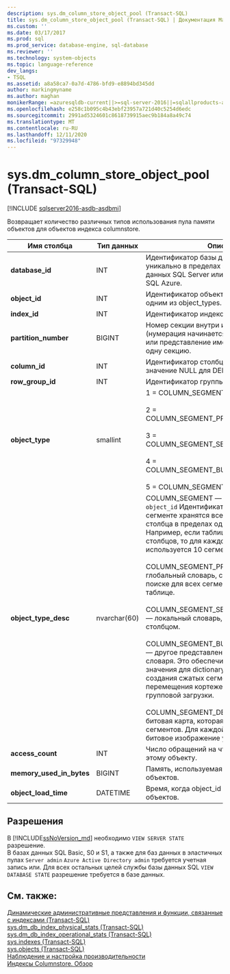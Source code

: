 ```yaml
---
description: sys.dm_column_store_object_pool (Transact-SQL)
title: sys.dm_column_store_object_pool (Transact-SQL) | Документация Майкрософт
ms.custom: ''
ms.date: 03/17/2017
ms.prod: sql
ms.prod_service: database-engine, sql-database
ms.reviewer: ''
ms.technology: system-objects
ms.topic: language-reference
dev_langs:
- TSQL
ms.assetid: a8a58ca7-0a7d-4786-bfd9-e8894bd345dd
author: markingmyname
ms.author: maghan
monikerRange: =azuresqldb-current||>=sql-server-2016||=sqlallproducts-allversions||>=sql-server-linux-2017||=azuresqldb-mi-current
ms.openlocfilehash: e258c1b095c4b43ebf23957a721d40c5254d6edc
ms.sourcegitcommit: 2991ad5324601c8618739915aec9b184a8a49c74
ms.translationtype: MT
ms.contentlocale: ru-RU
ms.lasthandoff: 12/11/2020
ms.locfileid: "97329948"
---
```

# <a name="sysdm_column_store_object_pool-transact-sql"></a>sys.dm_column_store_object_pool (Transact-SQL)

[!INCLUDE [sqlserver2016-asdb-asdbmi](../../includes/applies-to-version/sqlserver2016-asdb-asdbmi.md)]

 Возвращает количество различных типов использования пула памяти объектов для объектов индекса columnstore.  
  
|Имя столбца|Тип данных|Описание|  
|-----------------|---------------|-----------------|  
|**database_id**|INT|Идентификатор базы данных. Это значение уникально в пределах экземпляра базы данных SQL Server или сервера базы данных SQL Azure. |  
|**object_id**|INT|Идентификатор объекта. Объект является одним из object_types. | 
|**index_id**|INT|Идентификатор индекса columnstore.|  
|**partition_number**|BIGINT|Номер секции внутри индекса или кучи (нумерация начинается с 1). Каждая таблица или представление имеет по крайней мере одну секцию.| 
|**column_id**|INT|Идентификатор столбца columnstore. Это значение NULL для DELETE_BITMAP.| 
|**row_group_id**|INT|Идентификатор группы строк.|
|**object_type**|smallint|1 = COLUMN_SEGMENT<br /><br /> 2 = COLUMN_SEGMENT_PRIMARY_DICTIONARY<br /><br /> 3 = COLUMN_SEGMENT_SECONDARY_DICTIONARY<br /><br /> 4 = COLUMN_SEGMENT_BULKINSERT_DICTIONARY<br /><br /> 5 = COLUMN_SEGMENT_DELETE_BITMAP|  
|**object_type_desc**|nvarchar(60)|COLUMN_SEGMENT — сегмент столбца. `object_id` Идентификатор сегмента. В сегменте хранятся все значения одного столбца в пределах одного группы строк. Например, если таблица содержит 10 столбцов, то для каждого группы строк используется 10 сегментов столбцов. <br /><br /> COLUMN_SEGMENT_PRIMARY_DICTIONARY — глобальный словарь, содержащий сведения о поиске для всех сегментов столбцов в таблице.<br /><br /> COLUMN_SEGMENT_SECONDARY_DICTIONARY — локальный словарь, связанный с одним столбцом.<br /><br /> COLUMN_SEGMENT_BULKINSERT_DICTIONARY — другое представление глобального словаря. Это обеспечивает обратный поиск значения для dictionary_id. Используется для создания сжатых сегментов в рамках перемещения кортежей или при выполнении групповой загрузки.<br /><br /> COLUMN_SEGMENT_DELETE_BITMAP — битовая карта, которая отслеживает удаления сегментов. Для каждой секции имеется одно битовое изображение удаления.|  
|**access_count**|INT|Число обращений на чтение или запись к этому объекту.|  
|**memory_used_in_bytes**|BIGINT|Память, используемая этим объектом в пуле объектов.|  
|**object_load_time**|DATETIME|Время, когда object_id был помещен в пул объектов.|  
  
## <a name="permissions"></a>Разрешения  

В [!INCLUDE[ssNoVersion_md](../../includes/ssnoversion-md.md)] необходимо `VIEW SERVER STATE` разрешение.   
В базах данных SQL Basic, S0 и S1, а также для баз данных в эластичных пулах `Server admin` `Azure Active Directory admin` требуется учетная запись или. Для всех остальных целей службы базы данных SQL `VIEW DATABASE STATE` разрешение требуется в базе данных.   
 
## <a name="see-also"></a>См. также:  
  
 [Динамические административные представления и функции, связанные с индексами &#40;Transact-SQL&#41;](../../relational-databases/system-dynamic-management-views/index-related-dynamic-management-views-and-functions-transact-sql.md)   
 [sys.dm_db_index_physical_stats (Transact-SQL)](../../relational-databases/system-dynamic-management-views/sys-dm-db-index-physical-stats-transact-sql.md)   
 [sys.dm_db_index_operational_stats (Transact-SQL)](../../relational-databases/system-dynamic-management-views/sys-dm-db-index-operational-stats-transact-sql.md)   
 [sys.indexes (Transact-SQL)](../../relational-databases/system-catalog-views/sys-indexes-transact-sql.md)   
 [sys.objects (Transact-SQL)](../../relational-databases/system-catalog-views/sys-objects-transact-sql.md)   
 [Наблюдение и настройка производительности](../../relational-databases/performance/monitor-and-tune-for-performance.md)  
 [Индексы Columnstore. Обзор](../../relational-databases/indexes/columnstore-indexes-overview.md) 
  
